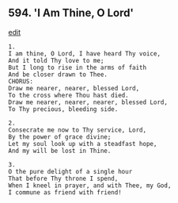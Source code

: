 
## 594.  'I Am Thine, O Lord'
[edit](https://docs.google.com/document/d/1nZUakqu3fDrWQXfxNEhM7PMqb%2DBglgLi/edit?mode=html)



    1.
    I am thine, O Lord, I have heard Thy voice,
    And it told Thy love to me;
    But I long to rise in the arms of faith
    And be closer drawn to Thee.
    CHORUS:
    Draw me nearer, nearer, blessed Lord,
    To the cross where Thou hast died.
    Draw me nearer, nearer, nearer, blessed Lord,
    To Thy precious, bleeding side.

    2.
    Consecrate me now to Thy service, Lord,
    By the power of grace divine;
    Let my soul look up with a steadfast hope,
    And my will be lost in Thine.

    3.
    O the pure delight of a single hour
    That before Thy throne I spend,
    When I kneel in prayer, and with Thee, my God,
    I commune as friend with friend!

